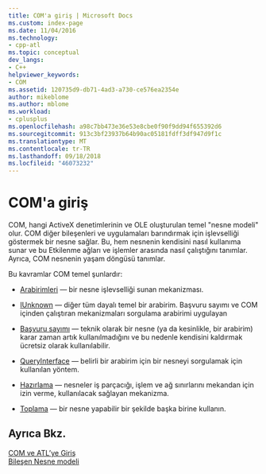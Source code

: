 ```yaml
---
title: COM'a giriş | Microsoft Docs
ms.custom: index-page
ms.date: 11/04/2016
ms.technology:
- cpp-atl
ms.topic: conceptual
dev_langs:
- C++
helpviewer_keywords:
- COM
ms.assetid: 120735d9-db71-4ad3-a730-ce576ea2354e
author: mikeblome
ms.author: mblome
ms.workload:
- cplusplus
ms.openlocfilehash: a98c7bb473e36e53e8cbe0f90f9dd94f655392d6
ms.sourcegitcommit: 913c3bf23937b64b90ac05181fdff3df947d9f1c
ms.translationtype: MT
ms.contentlocale: tr-TR
ms.lasthandoff: 09/18/2018
ms.locfileid: "46073232"
---
```

# <a name="introduction-to-com"></a>COM'a giriş

COM, hangi ActiveX denetimlerinin ve OLE oluşturulan temel "nesne modeli" olur. COM diğer bileşenleri ve uygulamaları barındırmak için işlevselliği göstermek bir nesne sağlar. Bu, hem nesnenin kendisini nasıl kullanıma sunar ve bu Etkilenme ağları ve işlemler arasında nasıl çalıştığını tanımlar. Ayrıca, COM nesnenin yaşam döngüsü tanımlar.

Bu kavramlar COM temel şunlardır:

- [Arabirimleri](../atl/interfaces-atl.md) — bir nesne işlevselliği sunan mekanizması.

- [IUnknown](../atl/iunknown.md) — diğer tüm dayalı temel bir arabirim. Başvuru sayımı ve COM içinden çalıştıran mekanizmaları sorgulama arabirimi uygulayan

- [Başvuru sayımı](../atl/reference-counting.md) — teknik olarak bir nesne (ya da kesinlikle, bir arabirim) karar zaman artık kullanılmadığını ve bu nedenle kendisini kaldırmak ücretsiz olarak kullanılabilir.

- [QueryInterface](../atl/queryinterface.md) — belirli bir arabirim için bir nesneyi sorgulamak için kullanılan yöntem.

- [Hazırlama](../atl/marshaling.md) — nesneler iş parçacığı, işlem ve ağ sınırlarını mekandan için izin verme, kullanılacak sağlayan mekanizma.

- [Toplama](../atl/aggregation.md) — bir nesne yapabilir bir şekilde başka birine kullanın.

## <a name="see-also"></a>Ayrıca Bkz.

[COM ve ATL’ye Giriş](../atl/introduction-to-com-and-atl.md)<br/>
[Bileşen Nesne modeli](/windows/desktop/com/the-component-object-model)

